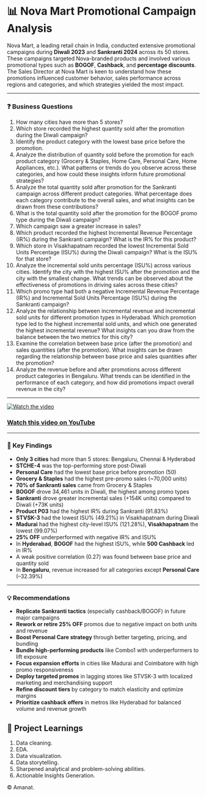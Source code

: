 # 📊 Nova Mart Promotional Campaign Analysis

Nova Mart, a leading retail chain in India, conducted extensive promotional campaigns during **Diwali 2023** and **Sankranti 2024** across its 50 stores. These campaigns targeted Nova-branded products and involved various promotional types such as **BOGOF**, **Cashback**, and **percentage discounts**.  
The Sales Director at Nova Mart is keen to understand how these promotions influenced customer behavior, sales performance across regions and categories, and which strategies yielded the most impact.

---

### ❓ Business Questions

1. How many cities have more than 5 stores?
2. Which store recorded the highest quantity sold after the promotion during the Diwali campaign?
3. Identify the product category with the lowest base price before the promotion.
4. Analyze the distribution of quantity sold before the promotion for each product category (Grocery & Staples, Home Care, Personal Care, Home Appliances, etc.). What patterns or trends do you observe across these categories, and how could these insights inform future promotional strategies?
5. Analyze the total quantity sold after promotion for the Sankranti campaign across different product categories. What percentage does each category contribute to the overall sales, and what insights can be drawn from these contributions?
6. What is the total quantity sold after the promotion for the BOGOF promo type during the Diwali campaign?
7. Which campaign saw a greater increase in sales?
8. Which product recorded the highest Incremental Revenue Percentage (IR%) during the Sankranti campaign? What is the IR% for this product?
9. Which store in Visakhapatnam recorded the lowest Incremental Sold Units Percentage (ISU%) during the Diwali campaign? What is the ISU% for that store?
10. Analyze the incremental sold units percentage (ISU%) across various cities. Identify the city with the highest ISU% after the promotion and the city with the smallest change. What trends can be observed about the effectiveness of promotions in driving sales across these cities?
11. Which promo type had both a negative Incremental Revenue Percentage (IR%) and Incremental Sold Units Percentage (ISU%) during the Sankranti campaign?
12. Analyze the relationship between incremental revenue and incremental sold units for different promotion types in Hyderabad. Which promotion type led to the highest incremental sold units, and which one generated the highest incremental revenue? What insights can you draw from the balance between the two metrics for this city?
13. Examine the correlation between base price (after the promotion) and sales quantities (after the promotion). What insights can be drawn regarding the relationship between base price and sales quantities after the promotion?
14. Analyze the revenue before and after promotions across different product categories in Bengaluru. What trends can be identified in the performance of each category, and how did promotions impact overall revenue in the city?

---

[![Watch the video](https://img.youtube.com/vi/W9CByPgTtlE/maxresdefault.jpg)](https://youtu.be/W9CByPgTtlE)

### [Watch this video on YouTube](https://youtu.be/W9CByPgTtlE)

---

### 🔎 Key Findings

- **Only 3 cities** had more than 5 stores: Bengaluru, Chennai & Hyderabad
- **STCHE-4** was the top-performing store post-Diwali
- **Personal Care** had the lowest base price before promotion (50)
- **Grocery & Staples** had the highest pre-promo sales (~70,000 units)
- **70% of Sankranti sales** came from Grocery & Staples
- **BOGOF** drove 34,461 units in Diwali, the highest among promo types
- **Sankranti** drove greater incremental sales (+154K units) compared to Diwali (+73K units)
- **Product P03** had the highest IR% during Sankranti (91.83%)
- **STVSK-3** had the lowest ISU% (49.21%) in Visakhapatnam during Diwali
- **Madurai** had the highest city-level ISU% (121.28%), **Visakhapatnam** the lowest (99.07%)
- **25% OFF** underperformed with negative IR% and ISU%
- In **Hyderabad**, **BOGOF** had the highest ISU%, while **500 Cashback** led in IR%
- A weak positive correlation (0.27) was found between base price and quantity sold
- In **Bengaluru**, revenue increased for all categories except **Personal Care** (–32.39%)

---

### 💡 Recommendations

- **Replicate Sankranti tactics** (especially cashback/BOGOF) in future major campaigns
- **Rework or retire 25% OFF** promos due to negative impact on both units and revenue
- **Boost Personal Care strategy** through better targeting, pricing, and bundling
- **Bundle high-performing products** like Combo1 with underperformers to lift exposure
- **Focus expansion efforts** in cities like Madurai and Coimbatore with high promo responsiveness
- **Deploy targeted promos** in lagging stores like STVSK-3 with localized marketing and merchandising support
- **Refine discount tiers** by category to match elasticity and optimize margins
- **Prioritize cashback offers** in metros like Hyderabad for balanced volume and revenue growth

## 🧠 Project Learnings

1. Data cleaning.
2. EDA.
3. Data visualization.
4. Data storytelling.
5. Sharpened analytical and problem-solving abilities.
6. Actionable Insights Generation.

© Amanat.
